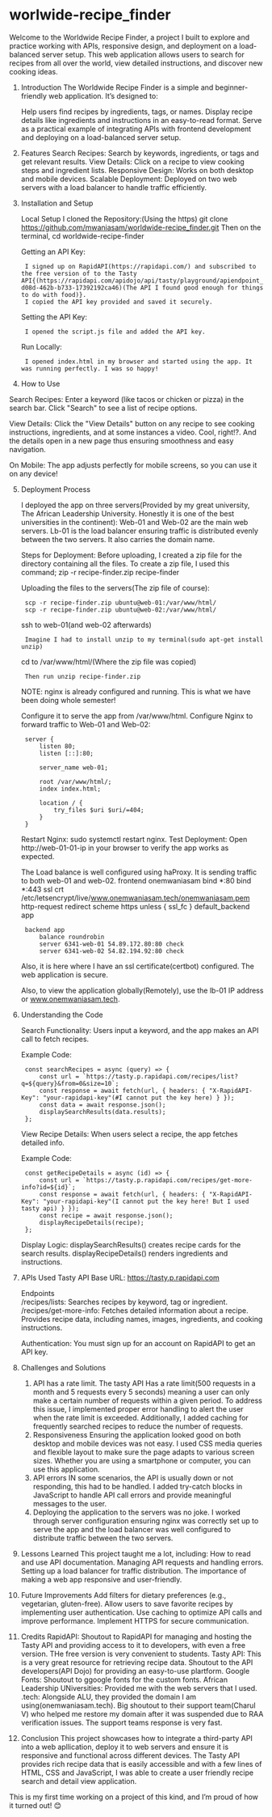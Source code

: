 # worlwide-recipe_finder

Welcome to the Worldwide Recipe Finder, a project I built to explore and practice working with APIs, responsive design, and deployment on a load-balanced server setup. This web application allows users to search for recipes from all over the world, view detailed instructions, and discover new cooking ideas.

1. Introduction
The Worldwide Recipe Finder is a simple and beginner-friendly web application. It’s designed to:

    Help users find recipes by ingredients, tags, or names.
    Display recipe details like ingredients and instructions in an easy-to-read format.
    Serve as a practical example of integrating APIs with frontend development and deploying on a load-balanced server setup.

2. Features
    Search Recipes: Search by keywords, ingredients, or tags and get relevant results.
    View Details: Click on a recipe to view cooking steps and ingredient lists.
    Responsive Design: Works on both desktop and mobile devices.
    Scalable Deployment: Deployed on two web servers with a load balancer to handle traffic efficiently.

3. Installation and Setup

    Local Setup
        I cloned the Repository:(Using the https)
            git clone https://github.com/mwaniasam/worldwide-recipe_finder.git
        Then on the terminal, cd worldwide-recipe-finder


    Getting an API Key:

        I signed up on RapidAPI(https://rapidapi.com/) and subscribed to the free version of to the Tasty API{(https://rapidapi.com/apidojo/api/tasty/playground/apiendpoint_abf1bbc2-d08d-462b-b733-17392192ca46)(The API I found good enough for things to do with food)}.
        I copied the API key provided and saved it securely.

    Setting the API Key:

        I opened the script.js file and added the API key.

    Run Locally:

        I opened index.html in my browser and started using the app. It was running perfectly. I was so happy!

4. How to Use

Search Recipes:
    Enter a keyword (like tacos or chicken or pizza) in the search bar.
    Click "Search" to see a list of recipe options.

View Details:
    Click the "View Details" button on any recipe to see cooking instructions, ingredients, and at some instances a video. Cool, right!?. And the details open in a new page thus ensuring smoothness and easy navigation.

On Mobile:
    The app adjusts perfectly for mobile screens, so you can use it on any device!

5. Deployment Process

    I deployed the app on three servers(Provided by my great university, The African Leadership University. Honestly it is one of the best universities in the continent):
        Web-01 and Web-02 are the main web servers.
        Lb-01 is the load balancer ensuring traffic is distributed evenly between the two servers. It also carries the domain name.

    Steps for Deployment:
        Before uploading, I created a zip file for the directory containing all the files. To create a zip file, I used this command;
            zip -r recipe-finder.zip recipe-finder
            
    Uploading the files to the servers(The zip file of course):

        scp -r recipe-finder.zip ubuntu@web-01:/var/www/html/
        scp -r recipe-finder.zip ubuntu@web-02:/var/www/html/

    ssh to web-01(and web-02 afterwards)

        Imagine I had to install unzip to my terminal(sudo apt-get install unzip)

    cd to /var/www/html/(Where the zip file was copied)

        Then run unzip recipe-finder.zip

    NOTE: nginx is already configured and running. This is what we have been doing whole semester!


    Configure it to serve the app from /var/www/html.
    Configure Nginx to forward traffic to Web-01 and Web-02:

        server {
            listen 80;
            listen [::]:80;

            server_name web-01;

            root /var/www/html/;
            index index.html;

            location / {
                try_files $uri $uri/=404;
            }
        }


    Restart Nginx: sudo systemctl restart nginx.
    Test Deployment:
    Open http://web-01-01-ip in your browser to verify the app works as expected.

    The Load balance is well configured using haProxy. It is sending traffic to both web-01 and web-02.
        frontend onemwaniasam
            bind *:80
            bind *:443 ssl crt /etc/letsencrypt/live/www.onemwaniasam.tech/onemwaniasam.pem
            http-request redirect scheme https unless { ssl_fc }
            default_backend app

        backend app
            balance roundrobin
            server 6341-web-01 54.89.172.80:80 check
            server 6341-web-02 54.82.194.92:80 check
    Also, it is here where I have an ssl certificate(certbot) configured. The web application is secure.

    Also, to view the application globally(Remotely), use the lb-01 IP address or www.onemwaniasam.tech.

6. Understanding the Code

    Search Functionality:
    Users input a keyword, and the app makes an API call to fetch recipes.
    
    Example Code:

        const searchRecipes = async (query) => {
            const url = `https://tasty.p.rapidapi.com/recipes/list?q=${query}&from=0&size=10`;
            const response = await fetch(url, { headers: { "X-RapidAPI-Key": "your-rapidapi-key"(#I cannot put the key here) } });
            const data = await response.json();
            displaySearchResults(data.results);
        };


    View Recipe Details:
    When users select a recipe, the app fetches detailed info.
    
    Example Code:

        const getRecipeDetails = async (id) => {
            const url = `https://tasty.p.rapidapi.com/recipes/get-more-info?id=${id}`;
            const response = await fetch(url, { headers: { "X-RapidAPI-Key": "your-rapidapi-key"(I cannot put the key here! But I used tasty api) } });
            const recipe = await response.json();
            displayRecipeDetails(recipe);
        };


    Display Logic:
        displaySearchResults() creates recipe cards for the search results.
        displayRecipeDetails() renders ingredients and instructions.

7. APIs Used
    Tasty API
        Base  URL: https://tasty.p.rapidapi.com

    Endpoints   
        /recipes/lists: Searches recipes by keyword, tag or ingredient.
        /recipes/get-more-info: Fetches detailed information about a recipe.
            Provides recipe data, including names, images, ingredients, and cooking instructions.

    Authentication: You must sign up for an account on RapidAPI to get an API key.

8. Challenges and Solutions
    1. API has a rate limit.
        The tasty API Has a rate limit(500 requests in a month and 5 requests every 5 seconds)  meaning a user can only make a certain number of requests within a given period.
        To address this issue, I implemented proper error handling to alert the user when the rate limit is exceeded. Additionally, I added caching for frequently searched recipes to reduce the number of requests.
    2. Responsiveness
        Ensuring the application looked good on both desktop and mobile devices was not easy. I used CSS media queries and flexible layout to make sure the page adapts to various screen sizes. Whether you are using a smartphone or computer, you can use this application.
    3. API errors
        IN some scenarios, the API is usually down or not responding, this had to be handled. I added try-catch blocks in JavaScript to handle API call errors and provide meaningful messages to the user.
    4. Deploying the application to the servers was no joke.
        I worked through server configuration ensuring nginx was correctly set up to serve the app and the load balancer was well configured to distribute traffic between the two servers.

9. Lessons Learned
    This project taught me a lot, including:
        How to read and use API documentation.
        Managing API requests and handling errors.
        Setting up a load balancer for traffic distribution.
        The importance of making a web app responsive and user-friendly.

10. Future Improvements
    Add filters for dietary preferences (e.g., vegetarian, gluten-free).
    Allow users to save favorite recipes by implementing user authentication.
    Use caching to optimize API calls and improve performance.
    Implement HTTPS for secure communication.

11. Credits
    RapidAPI:
        Shoutout to RapidAPI for managing and hosting the Tasty API and providing access to it to developers, with even a free version. THe free version is very convenient to students.
    Tasty API:
        This is a very great resource for retrieving recipe data. Shoutout to the API developers(API Dojo) for providing an easy-to-use plartform.
    Google Fonts:
        Shoutout to ggoogle fonts for the custom fonts.
    African Leadership UNiversities: 
        Provided me with the web servers that I used.
    .tech:
        Alongside ALU, they provided the domain I am using(onemwaniasam.tech). Big shoutout to their support team(Charul V) who helped me restore my domain after it was suspended due to RAA verification issues. The support teams response is very fast.

12. Conclusion
    This project showcases how to integrate a third-party API into a web apllication, deploy it to web servers and ensure it is responsive and functional across different devices.
    The Tasty API provides rich recipe data that is easily accessible and with a few lines of HTML, CSS and JavaScript, I was able to create a user friendly recipe search and detail view application.

This is my first time working on a project of this kind, and I’m proud of how it turned out! 😊



